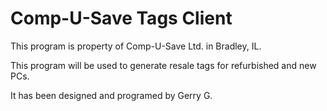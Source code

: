 # Comp-U-Save Tags Client

This program is property of Comp-U-Save Ltd. in Bradley, IL. 

This program will be used to generate resale tags for refurbished and new PCs.

It has been designed and programed by Gerry G.